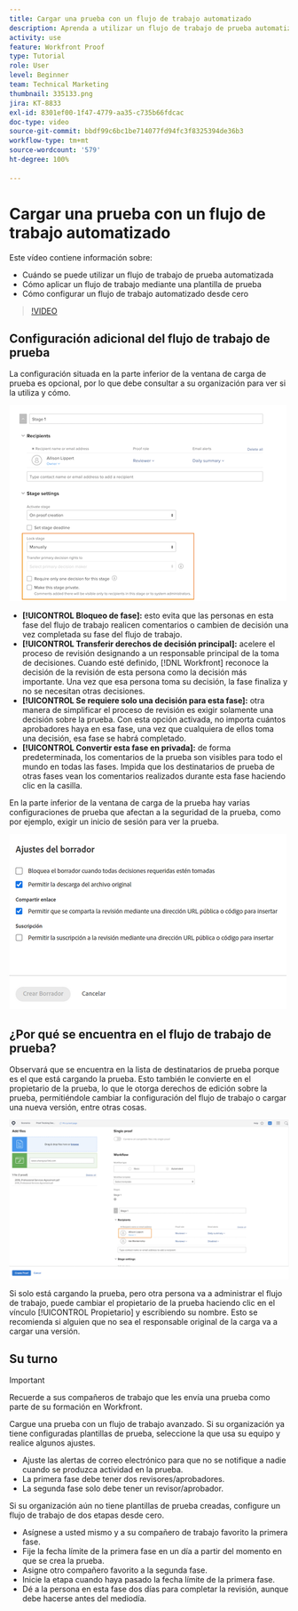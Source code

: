 ```yaml
---
title: Cargar una prueba con un flujo de trabajo automatizado
description: Aprenda a utilizar un flujo de trabajo de prueba automatizada, a aplicar un flujo de trabajo mediante una plantilla de prueba y a configurar un flujo de trabajo automatizado desde cero.
activity: use
feature: Workfront Proof
type: Tutorial
role: User
level: Beginner
team: Technical Marketing
thumbnail: 335133.png
jira: KT-8833
exl-id: 8301ef00-1f47-4779-aa35-c735b66fdcac
doc-type: video
source-git-commit: bbdf99c6bc1be714077fd94fc3f8325394de36b3
workflow-type: tm+mt
source-wordcount: '579'
ht-degree: 100%

---
```


# Cargar una prueba con un flujo de trabajo automatizado

Este vídeo contiene información sobre:

* Cuándo se puede utilizar un flujo de trabajo de prueba automatizada
* Cómo aplicar un flujo de trabajo mediante una plantilla de prueba
* Cómo configurar un flujo de trabajo automatizado desde cero

>[!VIDEO](https://video.tv.adobe.com/v/3453011/?quality=12&learn=on&enablevpops=1&captions=spa)



## Configuración adicional del flujo de trabajo de prueba

La configuración situada en la parte inferior de la ventana de carga de prueba es opcional, por lo que debe consultar a su organización para ver si la utiliza y cómo.

![Imagen de la ventana [!UICONTROL Nueva prueba]con la [!UICONTROL Configuración de la fase] resaltada.](assets/additional-proof-workflow-settings.png)

* **[!UICONTROL Bloqueo de fase]:** esto evita que las personas en esta fase del flujo de trabajo realicen comentarios o cambien de decisión una vez completada su fase del flujo de trabajo.
* **[!UICONTROL Transferir derechos de decisión principal]:** acelere el proceso de revisión designando a un responsable principal de la toma de decisiones. Cuando esté definido, [!DNL Workfront] reconoce la decisión de la revisión de esta persona como la decisión más importante. Una vez que esa persona toma su decisión, la fase finaliza y no se necesitan otras decisiones.
* **[!UICONTROL Se requiere solo una decisión para esta fase]:** otra manera de simplificar el proceso de revisión es exigir solamente una decisión sobre la prueba. Con esta opción activada, no importa cuántos aprobadores haya en esa fase, una vez que cualquiera de ellos toma una decisión, esa fase se habrá completado.
* **[!UICONTROL Convertir esta fase en privada]:** de forma predeterminada, los comentarios de la prueba son visibles para todo el mundo en todas las fases. Impida que los destinatarios de prueba de otras fases vean los comentarios realizados durante esta fase haciendo clic en la casilla.

En la parte inferior de la ventana de carga de la prueba hay varias configuraciones de prueba que afectan a la seguridad de la prueba, como por ejemplo, exigir un inicio de sesión para ver la prueba.

<!--
Learn more about these in the Proof settings section of the Configure a proof article.
-->

![Imagen de la sección [!UICONTROL Configuración de la prueba] de la ventana de carga de la prueba.](assets/additional-proof-workflow-settings-2.png)

<!--
### Learn more
* Automated workflow overview
* Automated workflow stages overview
-->

<!--
### Guides
* Plan an advanced workflow worksheet
-->

## ¿Por qué se encuentra en el flujo de trabajo de prueba?

Observará que se encuentra en la lista de destinatarios de prueba porque es el que está cargando la prueba. Esto también le convierte en el propietario de la prueba, lo que le otorga derechos de edición sobre la prueba, permitiéndole cambiar la configuración del flujo de trabajo o cargar una nueva versión, entre otras cosas.

![Imagen de la ventana de carga de prueba con el propietario de la prueba resaltado en la lista de destinatarios.](assets/proof-owner.png)

Si solo está cargando la prueba, pero otra persona va a administrar el flujo de trabajo, puede cambiar el propietario de la prueba haciendo clic en el vínculo [!UICONTROL Propietario] y escribiendo su nombre. Esto se recomienda si alguien que no sea el responsable original de la carga va a cargar una versión.

## Su turno

>[!IMPORTANT]
>
>Recuerde a sus compañeros de trabajo que les envía una prueba como parte de su formación en Workfront.


Cargue una prueba con un flujo de trabajo avanzado. Si su organización ya tiene configuradas plantillas de prueba, seleccione la que usa su equipo y realice algunos ajustes.

* Ajuste las alertas de correo electrónico para que no se notifique a nadie cuando se produzca actividad en la prueba.
* La primera fase debe tener dos revisores/aprobadores.
* La segunda fase solo debe tener un revisor/aprobador.

Si su organización aún no tiene plantillas de prueba creadas, configure un flujo de trabajo de dos etapas desde cero.

* Asígnese a usted mismo y a su compañero de trabajo favorito la primera fase.
* Fije la fecha límite de la primera fase en un día a partir del momento en que se crea la prueba.
* Asigne otro compañero favorito a la segunda fase.
* Inicie la etapa cuando haya pasado la fecha límite de la primera fase.
* Dé a la persona en esta fase dos días para completar la revisión, aunque debe hacerse antes del mediodía.


